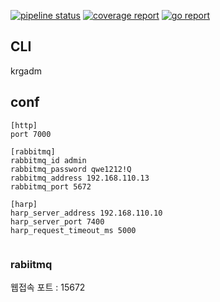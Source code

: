 [![pipeline status](http://118.130.73.5:8100/ish/graphql_cello/badges/master/pipeline.svg)](http://118.130.73.5:8100/ish/graphql_cello/pipelines)
[![coverage report](http://118.130.73.5:8100/ish/graphql_cello/badges/master/coverage.svg)](http://118.130.73.5:8100/ish/graphql_cello/commits/master)
[![go report](http://118.130.73.5:8100/ish/graphql_cello_badge/raw/master/goreport_badge.svg)](http://118.130.73.5:8100/ish/graphql_cello/commits/master)



## CLI

krgadm





## conf

```shell
[http]
port 7000

[rabbitmq]
rabbitmq_id admin
rabbitmq_password qwe1212!Q
rabbitmq_address 192.168.110.13
rabbitmq_port 5672

[harp]
harp_server_address 192.168.110.10
harp_server_port 7400
harp_request_timeout_ms 5000


```
### rabiitmq

웹접속 포트 : 15672

